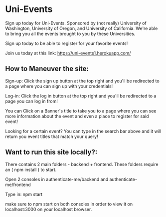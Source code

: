 # Uni-Events

Sign up today for Uni-Events. Sponsored by (not really) University of Washington, University of Oregon, and University of California. We're able to bring you all the events 
brought to you by these Universities. 

Sign up today to be able to register for your favorite events!

Join us today at this link:
https://uni-events1.herokuapp.com/

## How to Maneuver the site:

Sign-up: Click the sign up button at the top right and you'll be redirected to a page where you can sign up with your credentials!

Log-in: Click the log in button at the top right and you'll be redirected to a page you can log in from!

You can Click on a Banner's title to take you to a page where you can see more information about the event and even a place to register for said event!

Looking for a certain event? You can type in the search bar above and it will return you event titles that match your query!

## Want to run this site locally?:

There contains 2 main folders - backend + frontend. These folders require an ( npm install ) to start.

Open 2 consoles in authenticate-me/backend and authenticate-me/frontend 

Type in: npm start

make sure to npm start on both consoles in order to view it on localhost:3000 on your localhost browser.
